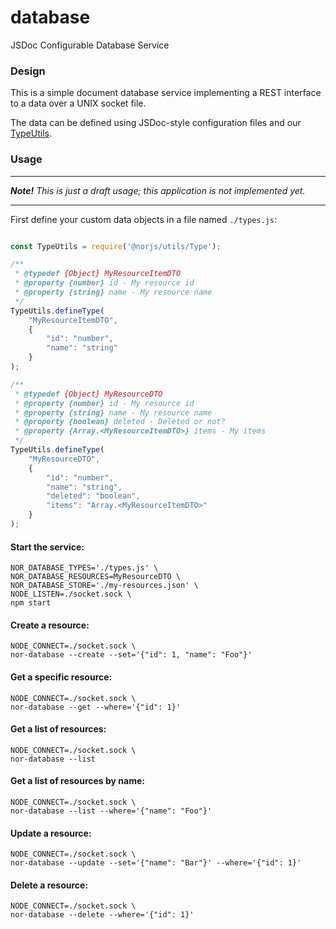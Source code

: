 # database

JSDoc Configurable Database Service

### Design

This is a simple document database service implementing a REST interface to a data over a UNIX socket file.
 
The data can be defined using JSDoc-style configuration files and our
 [TypeUtils](https://github.com/norjs/utils#typeutils).

### Usage

-------------------------------------------------------------------------------------

***Note!*** *This is just a draft usage; this application is not implemented yet.*

-------------------------------------------------------------------------------------

First define your custom data objects in a file named `./types.js`:

```js

const TypeUtils = require('@norjs/utils/Type');

/**
 * @typedef {Object} MyResourceItemDTO
 * @property {number} id - My resource id
 * @property {string} name - My resource name
 */
TypeUtils.defineType(
    "MyResourceItemDTO", 
    {
        "id": "number",
        "name": "string"
    }
);

/**
 * @typedef {Object} MyResourceDTO
 * @property {number} id - My resource id
 * @property {string} name - My resource name
 * @property {boolean} deleted - Deleted or not?
 * @property {Array.<MyResourceItemDTO>} items - My items
 */
TypeUtils.defineType(
    "MyResourceDTO", 
    {
        "id": "number",
        "name": "string",
        "deleted": "boolean",
        "items": "Array.<MyResourceItemDTO>"
    }
);

```

#### Start the service:

```
NOR_DATABASE_TYPES='./types.js' \
NOR_DATABASE_RESOURCES=MyResourceDTO \
NOR_DATABASE_STORE='./my-resources.json' \
NODE_LISTEN=./socket.sock \
npm start
```

#### Create a resource:

```
NODE_CONNECT=./socket.sock \
nor-database --create --set='{"id": 1, "name": "Foo"}'
```

#### Get a specific resource:

```
NODE_CONNECT=./socket.sock \
nor-database --get --where='{"id": 1}'
```

#### Get a list of resources:

```
NODE_CONNECT=./socket.sock \
nor-database --list
```

#### Get a list of resources by name:

```
NODE_CONNECT=./socket.sock \
nor-database --list --where='{"name": "Foo"}'
```

#### Update a resource:

```
NODE_CONNECT=./socket.sock \
nor-database --update --set='{"name": "Bar"}' --where='{"id": 1}'
```

#### Delete a resource:

```
NODE_CONNECT=./socket.sock \
nor-database --delete --where='{"id": 1}'
```
